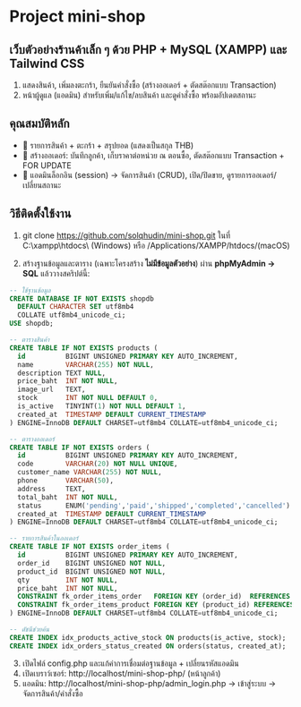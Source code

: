 # Project mini-shop
## เว็บตัวอย่างร้านค้าเล็ก ๆ ด้วย PHP + MySQL (XAMPP) และ Tailwind CSS
1) แสดงสินค้า, เพิ่มลงตะกร้า, ยืนยันคำสั่งซื้อ (สร้างออเดอร์ + ตัดสต๊อกแบบ Transaction)
2) หน้าผู้ดูแล (แอดมิน) สำหรับเพิ่ม/แก้ไข/ลบสินค้า และดูคำสั่งซื้อ พร้อมอัปเดตสถานะ

## คุณสมบัติหลัก
- 🛒 รายการสินค้า + ตะกร้า + สรุปยอด (แสดงเป็นสกุล THB)
- 🧾 สร้างออเดอร์: บันทึกลูกค้า, เก็บราคาต่อหน่วย ณ ตอนซื้อ, ตัดสต๊อกแบบ Transaction + FOR UPDATE
- 🔐 แอดมินล็อกอิน (session) → จัดการสินค้า (CRUD), เปิด/ปิดขาย, ดูรายการออเดอร์/เปลี่ยนสถานะ

## วิธีติดตั้งใช้งาน
1) git clone https://github.com/solqhudin/mini-shop.git ในที่ C:\xampp\htdocs\ (Windows) หรือ /Applications/XAMPP/htdocs/(macOS)

2) สร้างฐานข้อมูลและตาราง (เฉพาะโครงสร้าง **ไม่มีข้อมูลตัวอย่าง**) ผ่าน **phpMyAdmin → SQL** แล้ววางสคริปต์นี้:

```sql
-- ใช้ฐานข้อมูล
CREATE DATABASE IF NOT EXISTS shopdb
  DEFAULT CHARACTER SET utf8mb4
  COLLATE utf8mb4_unicode_ci;
USE shopdb;

-- ตารางสินค้า 
CREATE TABLE IF NOT EXISTS products (
  id          BIGINT UNSIGNED PRIMARY KEY AUTO_INCREMENT,
  name        VARCHAR(255) NOT NULL,
  description TEXT NULL,
  price_baht  INT NOT NULL,             
  image_url   TEXT,
  stock       INT NOT NULL DEFAULT 0,
  is_active   TINYINT(1) NOT NULL DEFAULT 1,
  created_at  TIMESTAMP DEFAULT CURRENT_TIMESTAMP
) ENGINE=InnoDB DEFAULT CHARSET=utf8mb4 COLLATE=utf8mb4_unicode_ci;

-- ตารางออเดอร์ 
CREATE TABLE IF NOT EXISTS orders (
  id          BIGINT UNSIGNED PRIMARY KEY AUTO_INCREMENT,
  code        VARCHAR(20) NOT NULL UNIQUE,
  customer_name VARCHAR(255) NOT NULL,
  phone       VARCHAR(50),
  address     TEXT,
  total_baht  INT NOT NULL,           
  status      ENUM('pending','paid','shipped','completed','cancelled') NOT NULL DEFAULT 'pending',
  created_at  TIMESTAMP DEFAULT CURRENT_TIMESTAMP
) ENGINE=InnoDB DEFAULT CHARSET=utf8mb4 COLLATE=utf8mb4_unicode_ci;

-- รายการสินค้าในออเดอร์
CREATE TABLE IF NOT EXISTS order_items (
  id          BIGINT UNSIGNED PRIMARY KEY AUTO_INCREMENT,
  order_id    BIGINT UNSIGNED NOT NULL,
  product_id  BIGINT UNSIGNED NOT NULL,
  qty         INT NOT NULL,
  price_baht  INT NOT NULL,            
  CONSTRAINT fk_order_items_order   FOREIGN KEY (order_id)  REFERENCES orders(id)   ON DELETE CASCADE,
  CONSTRAINT fk_order_items_product FOREIGN KEY (product_id) REFERENCES products(id)
) ENGINE=InnoDB DEFAULT CHARSET=utf8mb4 COLLATE=utf8mb4_unicode_ci;

-- ดัชนีช่วยค้น
CREATE INDEX idx_products_active_stock ON products(is_active, stock);
CREATE INDEX idx_orders_status_created ON orders(status, created_at);
```
3) เปิดไฟล์ config.php และแก้ค่าการเชื่อมต่อฐานข้อมูล + เปลี่ยนรหัสแอดมิน
4) เปิดเบราว์เซอร์: http://localhost/mini-shop-php/ (หน้าลูกค้า)
5) แอดมิน: http://localhost/mini-shop-php/admin_login.php → เข้าสู่ระบบ → จัดการสินค้า/คำสั่งซื้อ